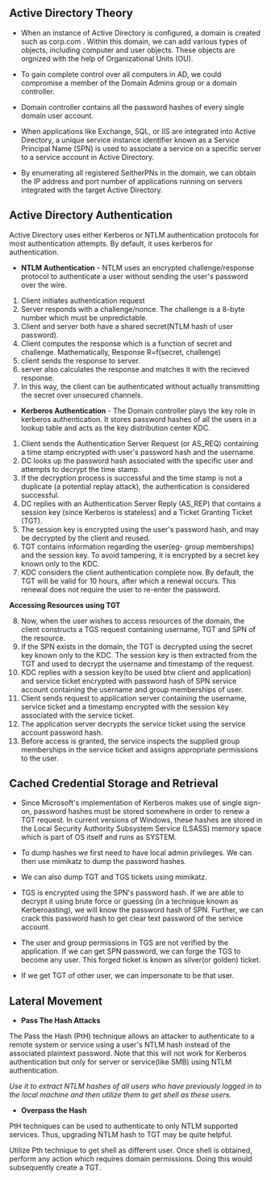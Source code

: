 ## Active Directory Theory

* When an instance of Active Directory is configured, a domain is created such as corp.com . Within this domain, we can add various types of objects, including computer and user objects. These objects are orgnized with the help of Organizational Units (OU).

* To gain complete control over all computers in AD, we could compromise a member of the Domain Admins group or a domain controller.

* Domain controller contains all the password hashes of every single domain user account.

* When applications like Exchange, SQL, or IIS are integrated into Active Directory, a unique service instance identifier known as a Service Principal Name (SPN) is used to associate a service on a specific server to a service account in Active Directory.

* By enumerating all registered SeitherPNs in the domain, we can obtain the IP address and port number of applications running on servers integrated with the target Active Directory.

## Active Directory Authentication

Active Directory uses either Kerberos or NTLM authentication protocols for most authentication attempts. By default, it uses kerberos for authentication.


* __NTLM Authentication__ - NTLM uses an encrypted challenge/response protocol to authenticate a user without sending the user's password over the wire.


1. Client initiates authentication request
2. Server responds with a challenge/nonce. The challenge is a 8-byte number which must be unpredictable.
3. Client and server both have a shared secret(NTLM hash of user password).
4. Client computes the response which is a function of secret and challenge. Mathematically, Response R=f(secret, challenge)
5. client sends the response to server.
6. server also calculates the response and matches it with the recieved response.
7. In this way, the client can be authenticated without actually transmitting the secret over unsecured channels.


* __Kerberos Authentication__ -  The Domain controller plays the key role in kerberos authentication. It stores password hashes of all the users in a lookup table and acts as the key distribution center KDC.


1. Client sends the Authentication Server Request (or AS_REQ) containing a time stamp encrypted with user's password hash and the username. 
2. DC looks up the password hash associated with
the specific user and attempts to decrypt the time stamp.
3. If the decryption process is successful
and the time stamp is not a duplicate (a potential replay attack), the authentication is considered
successful.
4. DC replies with an Authentication Server Reply (AS_REP) that contains a session key (since Kerberos is stateless) and a Ticket Granting Ticket (TGT).
5. The session key is encrypted using the user's password hash, and may be decrypted by the client and reused.
6. TGT contains information regarding the user(eg- group memberships) and the session key. To avoid tampering, it is encrypted by a secret key known only to the KDC.
7. KDC considers the client authentication complete now. By default, the TGT will be valid for 10 hours, after which a renewal occurs. This renewal does not require the user to re-enter the password.


__Accessing Resources using TGT__

8. Now, when the user wishes to access resources of the domain, the client constructs a TGS request containing username, TGT and SPN of the resource.
9. If the SPN exists in the domain, the TGT is decrypted using the secret key known only to the KDC. The session key is then extracted from the TGT and used to decrypt the username and timestamp of the request.
10. KDC replies with a session key(to be used btw client and application) and service ticket encrypted with password hash of SPN service account containing the username and group memberships of user.
11. Client sends request to application server containing the username, service ticket and a timestamp encrypted with the session key associated with the service ticket.
12. The application server decrypts the service ticket using the service account password hash.
13. Before access is granted, the service inspects the supplied group memberships in the service ticket and assigns appropriate permissions to the user.



## Cached Credential Storage and Retrieval

* Since Microsoft's implementation of Kerberos makes use of single sign-on, password hashes must be stored somewhere in order to renew a TGT request. In current versions of Windows, these hashes are stored in the Local Security Authority Subsystem Service (LSASS) memory space which is part of OS itself and runs as SYSTEM.

* To dump hashes we first need to have local admin privileges. We can then use mimikatz to dump the password hashes.

* We can also dump TGT and TGS tickets using mimikatz.

* TGS is encrypted using the SPN's password hash. If we are able to decrypt it using brute force or guessing (in a technique known as Kerberoasting), we will know the password hash of SPN. Further, we can crack this password hash to get clear text password of the service account.

* The user and group permissions in TGS are not verified by the application. If we can get SPN password, we can forge the TGS to become any user. This forged ticket is known as silver(or golden) ticket.

* If we get TGT of other user, we can impersonate to be that user.


## Lateral Movement

* __Pass The Hash Attacks__ 

The Pass the Hash (PtH) technique allows an attacker to authenticate to a remote system or service using a user's NTLM hash instead of the associated plaintext password. Note that this will not work for Kerberos authentication but only for server or service(like SMB) using NTLM authentication.

_Use it to extract NTLM hashes of all users who have previously logged in to the local machine and then utilize them to get shell as these users._

* __Overpass the Hash__

PtH techniques can be used to authenticate to only NTLM supported services. Thus, upgrading NTLM hash to TGT may be quite helpful.

Utilize Pth technique to get shell as different user. Once shell is obtained, perform any action which requires domain permissions. Doing this would subsequently create a TGT.
